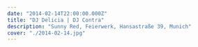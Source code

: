 ```yaml
---
date: "2014-02-14T22:00:00.000Z"
title: "DJ Delicia | DJ Contra"
description: "Sunny Red, Feierwerk, Hansastraße 39, Munich"
cover: "./2014-02-14.jpg"
---
```

